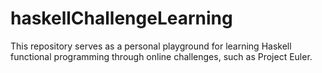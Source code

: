 # haskellChallengeLearning
This repository serves as a personal playground for learning Haskell functional programming through online challenges, such as Project Euler.
